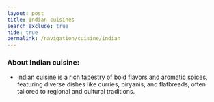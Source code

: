 ```yaml
---
layout: post
title: Indian cuisines
search_exclude: true
hide: true
permalink: /navigation/cuisine/indian
---
```


<h3>About Indian cuisine: </h3>

- Indian cuisine is a rich tapestry of bold flavors and aromatic spices, featuring diverse dishes like curries, biryanis, and flatbreads, often tailored to regional and cultural traditions.